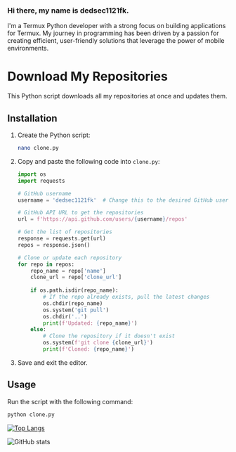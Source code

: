 ### Hi there, my name is dedsec1121fk.

I'm a Termux Python developer with a strong focus on building applications for Termux. My journey in programming has been driven by a passion for creating efficient, user-friendly solutions that leverage the power of mobile environments.

# Download My Repositories

This Python script downloads all my repositories at once and updates them.

## Installation

1. Create the Python script:
   ```bash
   nano clone.py
   ```

2. Copy and paste the following code into `clone.py`:

   ```python
   import os
   import requests

   # GitHub username
   username = 'dedsec1121fk'  # Change this to the desired GitHub username

   # GitHub API URL to get the repositories
   url = f'https://api.github.com/users/{username}/repos'

   # Get the list of repositories
   response = requests.get(url)
   repos = response.json()

   # Clone or update each repository
   for repo in repos:
       repo_name = repo['name']
       clone_url = repo['clone_url']
       
       if os.path.isdir(repo_name):
           # If the repo already exists, pull the latest changes
           os.chdir(repo_name)
           os.system('git pull')
           os.chdir('..')
           print(f'Updated: {repo_name}')
       else:
           # Clone the repository if it doesn't exist
           os.system(f'git clone {clone_url}')
           print(f'Cloned: {repo_name}')
   ```

3. Save and exit the editor.

## Usage

Run the script with the following command:
```bash
python clone.py
```

[![Top Langs](https://github-readme-stats.vercel.app/api/top-langs/?username=dedsec1121fk)](https://github.com/anuraghazra/github-readme-stats)

![GitHub stats](https://github-readme-stats.vercel.app/api?username=dedsec1121fk&show_icons=true)  

